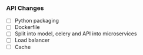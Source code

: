 ### API Changes ###

- [ ] Python packaging
- [ ] Dockerfile
- [ ] Split into model, celery and API into microservices
- [ ] Load balancer
- [ ] Cache